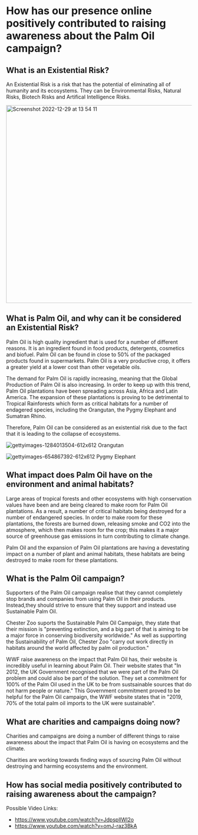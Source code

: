 # How has our presence online positively contributed to raising awareness about the Palm Oil campaign? #

## What is an Existential Risk? ##

An Existential Risk is a risk that has the potential of eliminating all of humanity and its ecosystems. They can be Environmental Risks, Natural Risks, Biotech Risks and Artifical Intelligence Risks. 

<img width="537" alt="Screenshot 2022-12-29 at 13 54 11" src="https://user-images.githubusercontent.com/116093715/209963296-e4ee22f0-f8f6-4548-a9d3-31a1b4ecd93a.png">



## What is Palm Oil, and why can it be considered an Existential Risk? ##

Palm Oil is high quality ingredient that is used for a number of different reasons. It is an ingredient found in food products, detergents, cosmetics and biofuel. Palm Oil can be found in close to 50% of the packaged products found in supermarkets. Palm Oil is a very productive crop, it offers a greater yield at a lower cost than other vegetable oils. 

The demand for Palm Oil is rapidly increasing, meaning that the Global Production of Palm Oil is also increasing. In order to keep up with this trend, Palm Oil plantations have been spreading across Asia, Africa and Latin America. The expansion of these plantations is proving to be detrimental to Tropical Rainforests which form as critical habitats for a number of endagered species, including the Orangutan, the Pygmy Elephant and Sumatran Rhino. 

Therefore, Palm Oil can be considered as an existential risk due to the fact that it is leading to the collapse of ecosystems.

![gettyimages-1284013504-612x612](https://user-images.githubusercontent.com/116093715/209957206-34191fee-8663-4994-91a7-25163a96b456.jpg) Orangutan


![gettyimages-654867392-612x612](https://user-images.githubusercontent.com/116093715/209957272-5d499f09-bad0-4a78-8fcf-cff9bbd9c79c.jpg) Pygmy Elephant


## What impact does Palm Oil have on the environment and animal habitats?

Large areas of tropical forests and other ecosystems with high conservation values have been and are being cleared to make room for Palm Oil plantations. As a result, a number of critical habitats being destroyed for a number of endangered species. In order to make room for these plantations, the forests are burned down, releasing smoke and CO2 into the atmosphere, which then makes room for the crop; this makes it a major source of greenhouse gas emissions in turn contributing to climate change. 

Palm Oil and the expansion of Palm Oil plantations are having a devestating impact on a number of plant and animal habitats, these habitats are being destroyed to make room for these plantations.


## What is the Palm Oil campaign? 

Supporters of the Palm Oil campaign realise that they cannot completely stop brands and companies from using Palm Oil in their products. Instead,they should strive to ensure that they support and instead use Sustainable Palm Oil. 

Chester Zoo suports the Sustainable Palm Oil Campaign, they state that their mission is "preventing extinction, and a big part of that is aiming to be a major force in conserving biodiversity worldwide." As well as supporting the Sustainability of Palm Oil, Chester Zoo "carry out work directly in habitats around the world affected by palm oil production."

WWF raise awareness on the impact that Palm Oil has, their website is incredibly useful in learning about Palm Oil. Their website states that "In 2012, the UK Government recognised that we were part of the Palm Oil problem and could also be part of the solution. They set a commitment for 100% of the Palm Oil used in the UK to be from sustsainable sources that do not harm people or nature." This Government commitment proved to be helpful for the Palm Oil campaign, the WWF website states that in "2019, 70% of the total palm oil imports to the UK were sustainable". 

## What are charities and campaigns doing now?

Charities and campaigns are doing a number of different things to raise awareness about the impact that Palm Oil is having on ecosystems and the climate. 

Charities are working towards finding ways of sourcing Palm Oil without destroying and harming ecosystems and the environment. 






## How has social media positively contributed to raising awareness about the campaign?


Possible Video Links:
- https://www.youtube.com/watch?v=JdpspllWI2o
- https://www.youtube.com/watch?v=omJ-raz3BkA
